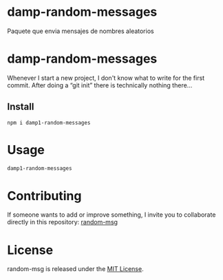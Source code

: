 # damp-random-messages
Paquete que envia mensajes de nombres aleatorios
# damp-random-messages

Whenever I start a new project, I don't know what to write for the first commit. After doing a “git init” there is technically nothing there...

## Install

```npm
npm i damp1-random-messages
```

# Usage

```bash
damp1-random-messages
```

# Contributing
If someone wants to add or improve something, I invite you to collaborate directly in this repository: [random-msg](https://github.com/dampDev/damp-random-messages)

# License
random-msg is released under the [MIT License](https://opensource.org/licenses/MIT).